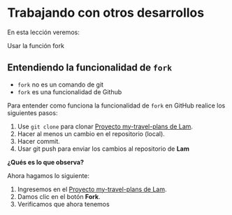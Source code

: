 # Trabajando con otros desarrollos

En esta lección veremos:

Usar la función fork

## Entendiendo la funcionalidad de `fork`

 - `fork` no es un comando de git
 - `fork` es una funcionalidad de Github

Para entender como funciona la funcionalidad de `fork` en GitHub realice los siguientes pasos:

1. Use `git clone` para clonar [Proyecto my-travel-plans de Lam](https://github.com/udacity/course-collaboration-travel-plans).
2. Hacer al menos un cambio en el repositorio (local).
3. Hacer commit.
4. Usar git push para enviar los cambios al repositorio de **Lam**

**¿Qués es lo que observa?**

Ahora hagamos lo siguiente:

 1. Ingresemos en el [Proyecto my-travel-plans de Lam](https://github.com/udacity/course-collaboration-travel-plans).
 2. Damos clic en el botón **Fork**.
 3. Verificamos que ahora tenemos 
<!--stackedit_data:
eyJoaXN0b3J5IjpbLTgyOTY4MzQ5LDkwODU4NzUwOF19
-->